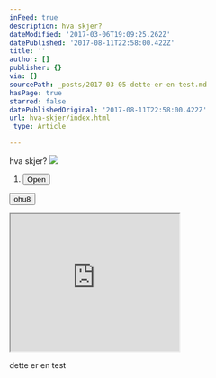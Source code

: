 ```yaml
---
inFeed: true
description: hva skjer?
dateModified: '2017-03-06T19:09:25.262Z'
datePublished: '2017-08-11T22:58:00.422Z'
title: ''
author: []
publisher: {}
via: {}
sourcePath: _posts/2017-03-05-dette-er-en-test.md
hasPage: true
starred: false
datePublishedOriginal: '2017-08-11T22:58:00.422Z'
url: hva-skjer/index.html
_type: Article

---
```

hva skjer?
![](https://the-grid-user-content.s3-us-west-2.amazonaws.com/f753723d-20d4-4d1d-a925-0314d6f57574.jpg)

1. <button data-role="cta" style="">Open</button>

<button data-role="cta" style="">ohu8</button>

<iframe src="https://the-grid.github.io/ed-userhtml/?g=eJwDAAAAAAE" height="244" style=""></iframe>

dette er en test
